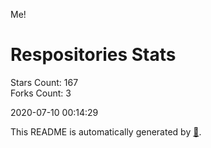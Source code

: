 Me!

# Respositories Stats
Stars Count: 167  
Forks Count: 3

2020-07-10 00:14:29  

This README is automatically generated by [🐰](https://github.com/rnitta/rnitta).
